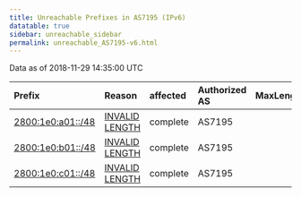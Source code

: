```yaml
---
title: Unreachable Prefixes in AS7195 (IPv6)
datatable: true
sidebar: unreachable_sidebar
permalink: unreachable_AS7195-v6.html
---
```


Data as of 2018-11-29 14:35:00 UTC


<div class="datatable-begin"></div>

| Prefix                                                       | Reason                                                                                                     | affected   | Authorized AS   |   MaxLength | Anchor                                         |   unreachable /48s |
|:-------------------------------------------------------------|:-----------------------------------------------------------------------------------------------------------|:-----------|:----------------|------------:|:-----------------------------------------------|-------------------:|
| [2800:1e0:a01::/48](https://stat.ripe.net/2800:1e0:a01::/48) | [INVALID LENGTH](https://rpki-validator.ripe.net/announcement-preview?asn=AS7195&prefix=2800:1e0:a01::/48) | complete   | AS7195          |          32 | [LACNIC](unreachable_LACNIC_RPKI_Root-v6.html) |                  1 |
| [2800:1e0:b01::/48](https://stat.ripe.net/2800:1e0:b01::/48) | [INVALID LENGTH](https://rpki-validator.ripe.net/announcement-preview?asn=AS7195&prefix=2800:1e0:b01::/48) | complete   | AS7195          |          32 | [LACNIC](unreachable_LACNIC_RPKI_Root-v6.html) |                  1 |
| [2800:1e0:c01::/48](https://stat.ripe.net/2800:1e0:c01::/48) | [INVALID LENGTH](https://rpki-validator.ripe.net/announcement-preview?asn=AS7195&prefix=2800:1e0:c01::/48) | complete   | AS7195          |          32 | [LACNIC](unreachable_LACNIC_RPKI_Root-v6.html) |                  1 |

<div class="datatable-end"></div>